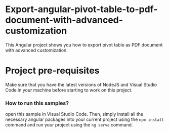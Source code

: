 # Export-angular-pivot-table-to-pdf-document-with-advanced-customization
This Angular project shows you how to export pivot table as PDF document with advanced customization.

# Project pre-requisites
Make sure that you have the latest versions of NodeJS and Visual Studio Code in your machine before starting to work on this project.


### How to run this samples?

open this sample in Visual Studio Code. Then, simply install all the necessary angular packages into your current project using the `npm install` command and run your project using the `ng serve` command.
